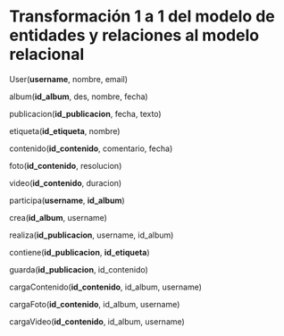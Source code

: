 # Transformación 1 a 1 del modelo de entidades y relaciones al modelo relacional



User(**username**, nombre, email)



album(**id_album**, des, nombre, fecha)



publicacion(**id_publicacion**, fecha, texto)



etiqueta(**id_etiqueta**, nombre)



contenido(**id_contenido**, comentario, fecha)



foto(**id_contenido**, resolucion)



video(**id_contenido**, duracion)



participa(**username**, **id_album**)



crea(**id_album**, username)



realiza(**id_publicacion**, username, id_album)



contiene(**id_publicacion**, **id_etiqueta**)



guarda(**id_publicacion**, id_contenido)



cargaContenido(**id_contenido**, id_album, username)



cargaFoto(**id_contenido**, id_album, username)



cargaVideo(**id_contenido**, id_album, username)